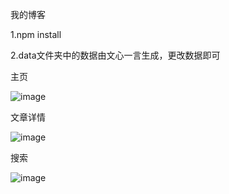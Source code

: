 我的博客

1.npm install

2.data文件夹中的数据由文心一言生成，更改数据即可


主页

![image](https://github.com/KY-0426/myBlogMini/assets/78643488/d5cadf02-72cf-444f-9ac9-7c2517bc8ad6)


文章详情

![image](https://github.com/KY-0426/myBlogMini/assets/78643488/5cd7e12e-bf68-4932-8006-5fe16aaaf501)


搜索

![image](https://github.com/KY-0426/myBlogMini/assets/78643488/4bc6e645-a0e0-4694-8560-5cc7f888418c)


